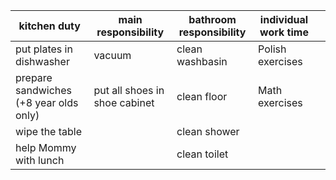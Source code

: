 





| kitchen duty                           | main responsibility           | bathroom responsibility | individual work time |   |
|----------------------------------------|-------------------------------|-------------------------|----------------------|---|
| put plates in dishwasher               | vacuum                        | clean washbasin         | Polish exercises     |   |
| prepare sandwiches (+8 year olds only) | put all shoes in shoe cabinet | clean floor             | Math exercises       |   |
| wipe the table                         |                               | clean shower            |                      |   |
| help Mommy with lunch                  |                               | clean toilet            |                      |   |
